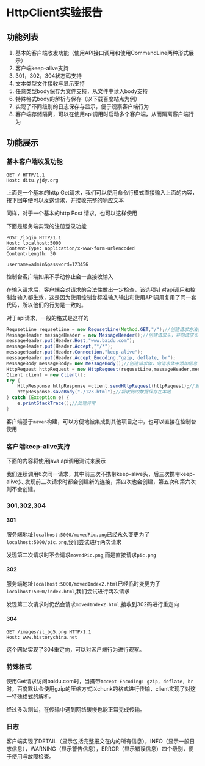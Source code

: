 # HttpClient实验报告

## 功能列表

1. 基本的客户端收发功能（使用API接口调用和使用CommandLine两种形式展示）
2. 客户端keep-alive支持
3. 301，302，304状态码支持
4. 文本类型文件接收与显示支持
5. 任意类型body保存为文件支持，从文件中读入body支持
6. 特殊格式body的解析与保存（以下载百度站点为例）
7. 实现了不同级别的日志保存与显示，便于观察客户端行为
8. 客户端存储隔离，可以在使用api调用时启动多个客户端，从而隔离客户端行为

## 功能展示

### 基本客户端收发功能

```
GET / HTTP/1.1
Host: ditu.yjdy.org

```

上面是一个基本的http Get请求，我们可以使用命令行模式直接输入上面的内容，按下回车便可以发送请求，并接收完整的响应文本

同样，对于一个基本的http Post 请求，也可以这样使用

下面是服务端实现的注册登录功能

```
POST /login HTTP/1.1
Host: localhost:5000
Content-Type: application/x-www-form-urlencoded
Content-Length: 30

username=admin&password=123456
```

控制台客户端如果不手动停止会一直接收输入

在输入请求后，客户端会对请求的合法性做出一定检查，该选项针对api调用和控制台输入都生效，这是因为使用控制台标准输入输出和使用API调用复用了同一套代码，所以他们的行为是一致的。

对于api请求，一般的格式是这样的

```java
RequsetLine requsetLine = new RequsetLine(Method.GET,"/");//创建请求方法行，指明请求的地址和方法
MessageHeader messageHeader = new MessageHeader();//创建请求头，并向请求头中添加内容
messageHeader.put(Header.Host,"www.baidu.com");
messageHeader.put(Header.Accept,"*/*");
messageHeader.put(Header.Connection,"keep-alive");
messageHeader.put(Header.Accept_Encoding,"gzip, deflate, br");
MessageBody messageBody= new MessageBody();//创建请求体，向请求体中添加信息
HttpRequest httpRequest = new HttpRequest(requsetLine,messageHeader,messageBody);
Client client = new Client();
try {
	HttpResponse httpResponse =client.sendHttpRequest(httpRequest);//发送请求，接收response
	httpResponse.saveBody("./123.html");//将收到的数据保存在本地
} catch (Exception e) {
	e.printStackTrace();//处理异常
}
```

客户端基于```maven```构建，可以方便地被集成到其他项目之中，也可以直接在控制台使用

### 客户端keep-alive支持

下面的内容将使用java api调用测试来展示

我们连续调用6次同一请求，其中前三次不携带keep-alive头，后三次携带keep-alive头,发现前三次请求时都会创建新的连接，第四次也会创建，第五次和第六次则不会创建。

### 301,302,304

#### 301

服务端地址```localhost:5000/movedPic.png```已经永久变更为了```localhost:5000/pic.png```,我们尝试进行两次请求

发现第二次请求时不会请求```movedPic.png```,而是直接请求```pic.png```

#### 302

服务端地址```localhost:5000/movedIndex2.html```已经临时变更为了```localhost:5000/index.html```,我们尝试进行两次请求

发现第二次请求时仍然会请求```movedIndex2.html```,接收到302码进行重定向

#### 304

```
GET /images/zl_bg5.png HTTP/1.1
Host: www.historychina.net

```

这个网站实现了304重定向，可以对客户端行为进行观察。

### 特殊格式

使用Get请求访问baidu.com时，当携带```Accept-Encoding: gzip, deflate, br```时，百度默认会使用gzip的压缩方式以chunk的格式进行传输，client实现了对这一特殊格式的解析。

经过多次测试，在传输中遇到网络缓慢也能正常完成传输。

### 日志

客户端实现了DETAIL（显示包括完整报文在内的所有信息），INFO（显示一般日志信息），WARNING（显示警告信息），ERROR（显示错误信息）四个级别，便于使用与故障检查。
